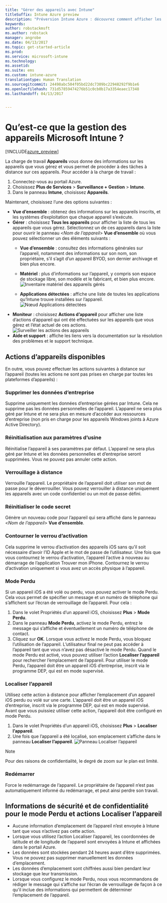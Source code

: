 ```yaml
---
title: "Gérer des appareils avec Intune"
titleSuffix: Intune Azure preview
description: "Préversion Intune Azure : découvrez comment afficher les appareils que vous gérez avec Intune et effectuer diverses opérations dessus."
keywords: 
author: robstackmsft
ms.author: robstack
manager: angrobe
ms.date: 04/13/2017
ms.topic: get-started-article
ms.prod: 
ms.service: microsoft-intune
ms.technology: 
ms.assetid: 
ms.suite: ems
ms.custom: intune-azure
translationtype: Human Translation
ms.sourcegitcommit: 24498abc504f05bd22dc7309bc22948292f9b1e6
ms.openlocfilehash: 731d57859474276b51c0cb0b17a3354eaec17348
ms.lasthandoff: 04/13/2017


---
```


# <a name="what-is-microsoft-intune-device-management"></a>Qu’est-ce que la gestion des appareils Microsoft Intune ? 


[!INCLUDE[azure_preview](../includes/azure_preview.md)]

La charge de travail **Appareils** vous donne des informations sur les appareils que vous gérez et vous permet de procéder à des tâches à distance sur ces appareils. Pour accéder à la charge de travail :

1. Connectez-vous au portail Azure.
2. Choisissez **Plus de Services** > **Surveillance + Gestion** > **Intune**.
3. Dans le panneau **Intune**, choisissez **Appareils**.

Maintenant, choisissez l’une des options suivantes :

- **Vue d’ensemble** : obtenez des informations sur les appareils inscrits, et les systèmes d’exploitation que chaque appareil s’exécute.
- **Gérer** : choisissez **Tous les appareils** pour afficher la liste de tous les appareils que vous gérez.
    Sélectionnez un de ces appareils dans la liste pour ouvrir le panneau <*Nom de l’appareil*> **Vue d’ensemble** où vous pouvez sélectionner un des éléments suivants :
    - **Vue d’ensemble** : consultez des informations générales sur l’appareil, notamment des informations sur son nom, son propriétaire, s’il s’agit d’un appareil BYOD, son dernier archivage et bien plus encore. 
                
    - **Matériel** : plus d’informations sur l’appareil, y compris son espace de stockage libre, son modèle et le fabricant, et bien plus encore.
    ![Inventaire matériel des appareils gérés](./media/hardware-inventory.png)
    - **Applications détectées** : affiche une liste de toutes les applications qu’Intune trouve installées sur l’appareil.
    ![Nœud Applications détectées](./media/detected-applications.png)
- **Moniteur** : choisissez **Actions d’appareil** pour afficher une liste d’actions d’appareil qui ont été effectuées sur les appareils que vous gérez et l’état actuel de ces actions.
![Surveiller les actions des appareils](./media/monitor-device-actions.png)
- **Aide et support** : affiche les liens vers la documentation sur la résolution des problèmes et le support technique.

## <a name="available-device-actions"></a>Actions d’appareils disponibles

En outre, vous pouvez effectuer les actions suivantes à distance sur l’appareil (toutes les actions ne sont pas prises en charge par toutes les plateformes d’appareils) :

### <a name="remove-company-data"></a>**Supprimer les données d’entreprise**
Supprime uniquement les données d’entreprise gérées par Intune. Cela ne supprime pas les données personnelles de l’appareil. L’appareil ne sera plus géré par Intune et ne sera plus en mesure d’accéder aux ressources d’entreprise (non pris en charge pour les appareils Windows joints à Azure Active Directory).

### <a name="factory-reset"></a>**Réinitialisation aux paramètres d’usine**
Réinitialise l’appareil à ses paramètres par défaut. L’appareil ne sera plus géré par Intune et les données personnelles et d’entreprise seront supprimées. Vous ne pouvez pas annuler cette action.

### <a name="remote-lock"></a>**Verrouillage à distance**
Verrouille l’appareil. Le propriétaire de l’appareil doit utiliser son mot de passe pour le déverrouiller. Vous pouvez verrouiller à distance uniquement les appareils avec un code confidentiel ou un mot de passe défini.

### <a name="reset-passcode"></a>**Réinitialiser le code secret**
Génère un nouveau code pour l’appareil qui sera affiché dans le panneau <*Nom de l’appareil*> **Vue d’ensemble**.

### <a name="bypass-activation-lock"></a>**Contourner le verrou d’activation**
Cela supprime le verrou d’activation des appareils iOS sans qu’il soit nécessaire d’avoir l’ID Apple et le mot de passe de l’utilisateur. Une fois que vous contournez le verrou d’activation, l’appareil l’active à nouveau au démarrage de l’application Trouver mon iPhone. Contournez le verrou d’activation uniquement si vous avez un accès physique à l’appareil.

### <a name="lost-mode"></a>**Mode Perdu**
Si un appareil iOS a été volé ou perdu, vous pouvez activer le mode Perdu. Cela vous permet de spécifier un message et un numéro de téléphone qui s’affichent sur l’écran de verrouillage de l’appareil. Pour cela :
1.    Dans le volet Propriétés d’un appareil iOS, choisissez **Plus** > **Mode Perdu**.
2.    Dans le panneau **Mode Perdu**, activez le mode Perdu, entrez le message qui s’affiche et éventuellement un numéro de téléphone de contact.
3.    Cliquez sur **OK**.
Lorsque vous activez le mode Perdu, vous bloquez l’utilisation de l’appareil. L’utilisateur final ne peut pas accéder à l’appareil tant que vous n’avez pas désactivé le mode Perdu. Quand le mode Perdu est activé, vous pouvez utiliser l’action **Localiser l’appareil** pour rechercher l’emplacement de l’appareil.
Pour utiliser le mode Perdu, l’appareil doit être un appareil iOS d’entreprise, inscrit via le programme DEP, qui est en mode supervisé.

### <a name="locate-device"></a>**Localiser l’appareil**
Utilisez cette action à distance pour afficher l’emplacement d’un appareil iOS perdu ou volé sur une carte. L’appareil doit être un appareil iOS d’entreprise, inscrit via le programme DEP, qui est en mode supervisé. Avant que vous puissiez utiliser cette action, l’appareil doit être configuré en mode Perdu.
1.    Dans le volet Propriétés d’un appareil iOS, choisissez **Plus** > **Localiser l’appareil**.
2.    Une fois que l’appareil a été localisé, son emplacement s’affiche dans le panneau **Localiser l’appareil**. 
    ![Panneau Localiser l’appareil](./media/locate-device.png)

>[!NOTE]
>Pour des raisons de confidentialité, le degré de zoom sur le plan est limité.

### <a name="restart"></a>**Redémarrer**
Force le redémarrage de l’appareil. Le propriétaire de l’appareil n’est pas automatiquement informé du redémarrage, et peut ainsi perdre son travail.


## <a name="security-and-privacy-information-for-the-lost-mode-and-locate-device-actions"></a>Informations de sécurité et de confidentialité pour le mode Perdu et actions Localiser l’appareil
- Aucune information d’emplacement de l’appareil n’est envoyée à Intune tant que vous n’activez pas cette action.
- Lorsque vous utilisez l’action Localiser l’appareil, les coordonnées de latitude et de longitude de l’appareil sont envoyées à Intune et affichées dans le portail Azure.
- Les données sont stockées pendant 24 heures avant d’être supprimées. Vous ne pouvez pas supprimer manuellement les données d’emplacement.
- Les données d’emplacement sont chiffrées aussi bien pendant leur stockage que leur transmission.
- Lorsque vous configurez le mode Perdu, nous vous recommandons de rédiger le message qui s’affiche sur l’écran de verrouillage de façon à ce qu’il inclue des informations qui permettent de déterminer l’emplacement de l’appareil.

